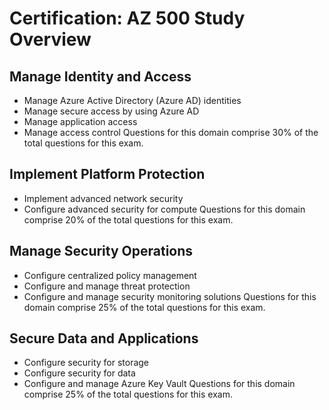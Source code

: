 # Certification: AZ 500 Study Overview

## Manage Identity and Access
- Manage Azure Active Directory (Azure AD) identities 
- Manage secure access by using Azure AD 
- Manage application access 
- Manage access control Questions for this domain comprise 30% of the total questions for this exam.

## Implement Platform Protection
- Implement advanced network security
- Configure advanced security for compute Questions for this domain comprise 20% of the total questions for this exam.

## Manage Security Operations
- Configure centralized policy management
- Configure and manage threat protection 
- Configure and manage security monitoring solutions Questions for this domain comprise 25% of the total questions for this exam.

## Secure Data and Applications
- Configure security for storage
- Configure security for data 
- Configure and manage Azure Key Vault Questions for this domain comprise 25% of the total questions for this exam.
     
